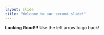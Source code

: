 ```yaml
---
layout: slide
title: "Welcome to our second slide!"
---
```

**Looking Good!!!**
Use the left arrow to go back!
